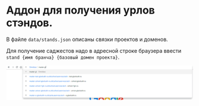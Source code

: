 # Аддон для получения урлов стэндов.

В файле `data/stands.json` описаны связки проектов и доменов.

Для получение саджестов надо в адресной строке браузера ввести `stand {имя бранча} {базовый домен проекта}`.

![screenshot](img/screenshot.png)

